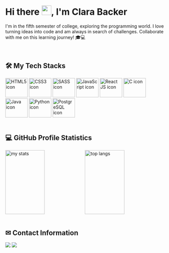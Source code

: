 <h1> Hi there <img src="https://raw.githubusercontent.com/kaueMarques/kaueMarques/master/hi.gif" width="30px">, I'm Clara Backer </h1>
<p>I'm in the fifth semester of college, exploring the programming world. I love turning ideas into code and am always in search of challenges. Collaborate with me on this learning journey! 🎓💻</p>
<br>

## 🛠️ My Tech Stacks
<div style="display: inline_block;">
  <img height="60" width="70" src="https://cdn.jsdelivr.net/gh/devicons/devicon@latest/icons/html5/html5-original.svg" alt="HTML5 icon"/>
  <img height="60" width="70" src="https://cdn.jsdelivr.net/gh/devicons/devicon@latest/icons/css3/css3-original.svg" alt="CSS3 icon" />
  <img height="60" width="70" src="https://cdn.jsdelivr.net/gh/devicons/devicon@latest/icons/sass/sass-original.svg" alt="SASS icon"/>
  <img height="60" width="70" src="https://cdn.jsdelivr.net/gh/devicons/devicon/icons/javascript/javascript-original.svg" alt="JavaScript icon"/>
  <img height="60" width="70" src="https://cdn.jsdelivr.net/gh/devicons/devicon@latest/icons/react/react-original.svg" alt="React JS icon"/>     
  <img height="60" width="70" src="https://cdn.jsdelivr.net/gh/devicons/devicon/icons/c/c-original.svg" alt="C icon" />
  <img height="60" width="70" src="https://cdn.jsdelivr.net/gh/devicons/devicon@latest/icons/java/java-original-wordmark.svg" alt="Java icon"/>
  <img height="60" width="70" src="https://cdn.jsdelivr.net/gh/devicons/devicon@latest/icons/python/python-original-wordmark.svg" alt="Python icon"/>
  <img height="60" width="70" src="https://cdn.jsdelivr.net/gh/devicons/devicon@latest/icons/postgresql/postgresql-original.svg" alt="PostgreSQL icon" />
</div>       
<br>

## 💻 GitHub Profile Statistics
<div style="display: flex;">
  <img alt="my stats" width="49.5%" height="200px" src="https://github-readme-stats.vercel.app/api?username=clarabacker&show_icons=true&theme=react&hide_border=true&bg_color=1F222E&title_color=be4dff&icon_color=F8D866"/>

  <img alt="top langs" width="49.5%" height="200px" src="https://github-readme-stats.vercel.app/api/top-langs/?username=clarabacker&layout=compact&langs_count=8&theme=react&hide_border=true&bg_color=1F222E&title_color=be4dff"/>
</div>
<br>

## ✉ Contact Information
<a href="mailto:clarabackercontato@gmail.com"><img src="https://img.shields.io/badge/Gmail-D14836?style=for-the-badge&logo=gmail&logoColor=white" target="_blank"></a>
<a href="https://www.linkedin.com/in/ana-clara-backer-9a016522b" target="_blank"><img src="https://img.shields.io/badge/LinkedIn-0077B5?style=for-the-badge&logo=linkedin&logoColor=white" target="_blank"></a>
